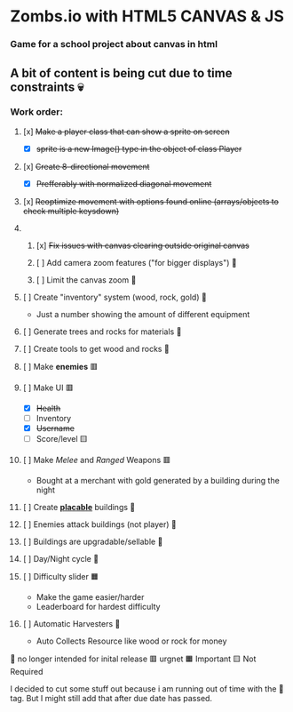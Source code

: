 # Zombs.io with HTML5 CANVAS & JS
### Game for a school project about canvas in html
## A bit of content is being cut due to time constraints 💀
### Work order:

1. [x] ~~Make a player class that can show a sprite on screen~~ 
    - [x] ~~sprite is a new Image() type in the object of class Player~~ 

1. [x] ~~Create 8-directional movement~~ 
    - [x] ~~Prefferably with normalized diagonal movement~~ 

1. [x] ~~Reoptimize movement with options found online (arrays/objects to check multiple keysdown)~~ 

1. 1. [x] ~~Fix issues with canvas clearing outside original canvas~~ 

    1. [ ] Add camera zoom features ("for bigger displays") 🥫

    1. [ ] Limit the canvas zoom 🥫

1. [ ] Create "inventory" system (wood, rock, gold) 🥫
    
    * Just a number showing the amount of different equipment

1. [ ] Generate trees and rocks for materials 🥫

1. [ ] Create tools to get wood and rocks 🥫

1. [ ] Make <b>enemies</b> 🟥

1. [ ] Make UI 🟥
    - [x] ~~Health~~
    - [ ] Inventory
    - [x] ~~Username~~
    - [ ] Score/level 🟨

1. [ ] Make _Melee_ and _Ranged_ Weapons 🟥
    - Bought at a merchant with gold generated by a building during the night

1. [ ] Create <b><u>placable</u></b> buildings 🥫

1. [ ] Enemies attack buildings (not player) 🥫

1. [ ] Buildings are upgradable/sellable 🥫

1. [ ] Day/Night cycle 🥫

1. [ ] Difficulty slider 🟧
    - Make the game easier/harder
    - Leaderboard for hardest difficulty 

1. [ ] Automatic Harvesters 🥫
    - Auto Collects Resource like wood or rock for money

🥫 no longer intended for inital release
🟥 urgnet
🟧 Important
🟨 Not Required

I decided to cut some stuff out because i am running out of time with the 🥫 tag. But I might still add that after due date has passed.
